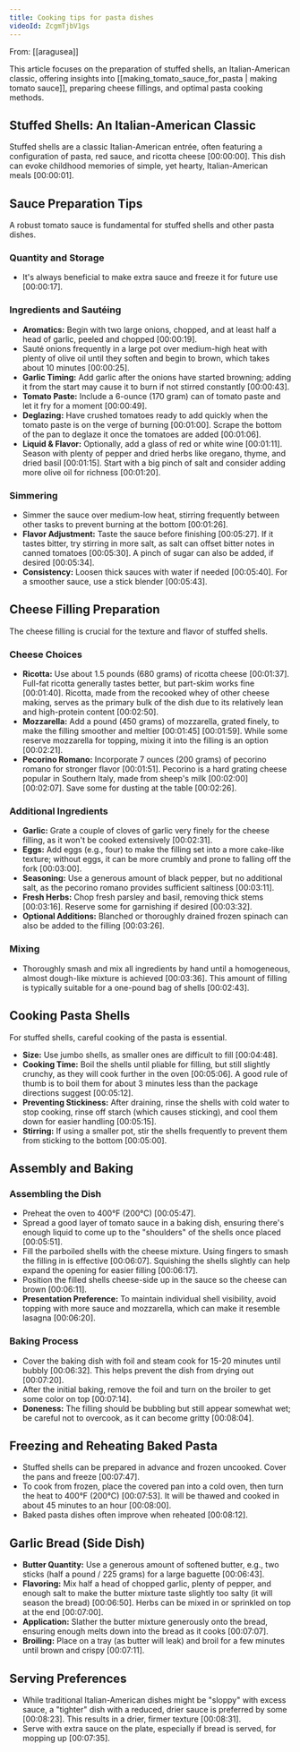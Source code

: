 ```yaml
---
title: Cooking tips for pasta dishes
videoId: ZcgmTjbV1gs
---
```


From: [[aragusea]] <br/> 

This article focuses on the preparation of stuffed shells, an Italian-American classic, offering insights into [[making_tomato_sauce_for_pasta | making tomato sauce]], preparing cheese fillings, and optimal pasta cooking methods.

## Stuffed Shells: An Italian-American Classic

Stuffed shells are a classic Italian-American entrée, often featuring a configuration of pasta, red sauce, and ricotta cheese <a class="yt-timestamp" data-t="00:00:00">[00:00:00]</a>. This dish can evoke childhood memories of simple, yet hearty, Italian-American meals <a class="yt-timestamp" data-t="00:00:01">[00:00:01]</a>.

## Sauce Preparation Tips

A robust tomato sauce is fundamental for stuffed shells and other pasta dishes.

### Quantity and Storage
*   It's always beneficial to make extra sauce and freeze it for future use <a class="yt-timestamp" data-t="00:00:17">[00:00:17]</a>.

### Ingredients and Sautéing
*   **Aromatics:** Begin with two large onions, chopped, and at least half a head of garlic, peeled and chopped <a class="yt-timestamp" data-t="00:00:19">[00:00:19]</a>.
*   Sauté onions frequently in a large pot over medium-high heat with plenty of olive oil until they soften and begin to brown, which takes about 10 minutes <a class="yt-timestamp" data-t="00:00:25">[00:00:25]</a>.
*   **Garlic Timing:** Add garlic after the onions have started browning; adding it from the start may cause it to burn if not stirred constantly <a class="yt-timestamp" data-t="00:00:43">[00:00:43]</a>.
*   **Tomato Paste:** Include a 6-ounce (170 gram) can of tomato paste and let it fry for a moment <a class="yt-timestamp" data-t="00:00:49">[00:00:49]</a>.
*   **Deglazing:** Have crushed tomatoes ready to add quickly when the tomato paste is on the verge of burning <a class="yt-timestamp" data-t="00:01:00">[00:01:00]</a>. Scrape the bottom of the pan to deglaze it once the tomatoes are added <a class="yt-timestamp" data-t="00:01:06">[00:01:06]</a>.
*   **Liquid & Flavor:** Optionally, add a glass of red or white wine <a class="yt-timestamp" data-t="00:01:11">[00:01:11]</a>. Season with plenty of pepper and dried herbs like oregano, thyme, and dried basil <a class="yt-timestamp" data-t="00:01:15">[00:01:15]</a>. Start with a big pinch of salt and consider adding more olive oil for richness <a class="yt-timestamp" data-t="00:01:20">[00:01:20]</a>.

### Simmering
*   Simmer the sauce over medium-low heat, stirring frequently between other tasks to prevent burning at the bottom <a class="yt-timestamp" data-t="00:01:26">[00:01:26]</a>.
*   **Flavor Adjustment:** Taste the sauce before finishing <a class="yt-timestamp" data-t="00:05:27">[00:05:27]</a>. If it tastes bitter, try stirring in more salt, as salt can offset bitter notes in canned tomatoes <a class="yt-timestamp" data-t="00:05:30">[00:05:30]</a>. A pinch of sugar can also be added, if desired <a class="yt-timestamp" data-t="00:05:34">[00:05:34]</a>.
*   **Consistency:** Loosen thick sauces with water if needed <a class="yt-timestamp" data-t="00:05:40">[00:05:40]</a>. For a smoother sauce, use a stick blender <a class="yt-timestamp" data-t="00:05:43">[00:05:43]</a>.

## Cheese Filling Preparation

The cheese filling is crucial for the texture and flavor of stuffed shells.

### Cheese Choices
*   **Ricotta:** Use about 1.5 pounds (680 grams) of ricotta cheese <a class="yt-timestamp" data-t="00:01:37">[00:01:37]</a>. Full-fat ricotta generally tastes better, but part-skim works fine <a class="yt-timestamp" data-t="00:01:40">[00:01:40]</a>. Ricotta, made from the recooked whey of other cheese making, serves as the primary bulk of the dish due to its relatively lean and high-protein content <a class="yt-timestamp" data-t="00:02:50">[00:02:50]</a>.
*   **Mozzarella:** Add a pound (450 grams) of mozzarella, grated finely, to make the filling smoother and meltier <a class="yt-timestamp" data-t="00:01:45">[00:01:45]</a> <a class="yt-timestamp" data-t="00:01:59">[00:01:59]</a>. While some reserve mozzarella for topping, mixing it into the filling is an option <a class="yt-timestamp" data-t="00:02:21">[00:02:21]</a>.
*   **Pecorino Romano:** Incorporate 7 ounces (200 grams) of pecorino romano for stronger flavor <a class="yt-timestamp" data-t="00:01:51">[00:01:51]</a>. Pecorino is a hard grating cheese popular in Southern Italy, made from sheep's milk <a class="yt-timestamp" data-t="00:02:00">[00:02:00]</a> <a class="yt-timestamp" data-t="00:02:07">[00:02:07]</a>. Save some for dusting at the table <a class="yt-timestamp" data-t="00:02:26">[00:02:26]</a>.

### Additional Ingredients
*   **Garlic:** Grate a couple of cloves of garlic very finely for the cheese filling, as it won't be cooked extensively <a class="yt-timestamp" data-t="00:02:31">[00:02:31]</a>.
*   **Eggs:** Add eggs (e.g., four) to make the filling set into a more cake-like texture; without eggs, it can be more crumbly and prone to falling off the fork <a class="yt-timestamp" data-t="00:03:00">[00:03:00]</a>.
*   **Seasoning:** Use a generous amount of black pepper, but no additional salt, as the pecorino romano provides sufficient saltiness <a class="yt-timestamp" data-t="00:03:11">[00:03:11]</a>.
*   **Fresh Herbs:** Chop fresh parsley and basil, removing thick stems <a class="yt-timestamp" data-t="00:03:16">[00:03:16]</a>. Reserve some for garnishing if desired <a class="yt-timestamp" data-t="00:03:32">[00:03:32]</a>.
*   **Optional Additions:** Blanched or thoroughly drained frozen spinach can also be added to the filling <a class="yt-timestamp" data-t="00:03:26">[00:03:26]</a>.

### Mixing
*   Thoroughly smash and mix all ingredients by hand until a homogeneous, almost dough-like mixture is achieved <a class="yt-timestamp" data-t="00:03:36">[00:03:36]</a>. This amount of filling is typically suitable for a one-pound bag of shells <a class="yt-timestamp" data-t="00:02:43">[00:02:43]</a>.

## Cooking Pasta Shells

For stuffed shells, careful cooking of the pasta is essential.

*   **Size:** Use jumbo shells, as smaller ones are difficult to fill <a class="yt-timestamp" data-t="00:04:48">[00:04:48]</a>.
*   **Cooking Time:** Boil the shells until pliable for filling, but still slightly crunchy, as they will cook further in the oven <a class="yt-timestamp" data-t="00:05:06">[00:05:06]</a>. A good rule of thumb is to boil them for about 3 minutes less than the package directions suggest <a class="yt-timestamp" data-t="00:05:12">[00:05:12]</a>.
*   **Preventing Stickiness:** After draining, rinse the shells with cold water to stop cooking, rinse off starch (which causes sticking), and cool them down for easier handling <a class="yt-timestamp" data-t="00:05:15">[00:05:15]</a>.
*   **Stirring:** If using a smaller pot, stir the shells frequently to prevent them from sticking to the bottom <a class="yt-timestamp" data-t="00:05:00">[00:05:00]</a>.

## Assembly and Baking

### Assembling the Dish
*   Preheat the oven to 400°F (200°C) <a class="yt-timestamp" data-t="00:05:47">[00:05:47]</a>.
*   Spread a good layer of tomato sauce in a baking dish, ensuring there's enough liquid to come up to the "shoulders" of the shells once placed <a class="yt-timestamp" data-t="00:05:51">[00:05:51]</a>.
*   Fill the parboiled shells with the cheese mixture. Using fingers to smash the filling in is effective <a class="yt-timestamp" data-t="00:06:07">[00:06:07]</a>. Squishing the shells slightly can help expand the opening for easier filling <a class="yt-timestamp" data-t="00:06:17">[00:06:17]</a>.
*   Position the filled shells cheese-side up in the sauce so the cheese can brown <a class="yt-timestamp" data-t="00:06:11">[00:06:11]</a>.
*   **Presentation Preference:** To maintain individual shell visibility, avoid topping with more sauce and mozzarella, which can make it resemble lasagna <a class="yt-timestamp" data-t="00:06:20">[00:06:20]</a>.

### Baking Process
*   Cover the baking dish with foil and steam cook for 15-20 minutes until bubbly <a class="yt-timestamp" data-t="00:06:32">[00:06:32]</a>. This helps prevent the dish from drying out <a class="yt-timestamp" data-t="00:07:20">[00:07:20]</a>.
*   After the initial baking, remove the foil and turn on the broiler to get some color on top <a class="yt-timestamp" data-t="00:07:14">[00:07:14]</a>.
*   **Doneness:** The filling should be bubbling but still appear somewhat wet; be careful not to overcook, as it can become gritty <a class="yt-timestamp" data-t="00:08:04">[00:08:04]</a>.

## Freezing and Reheating Baked Pasta

*   Stuffed shells can be prepared in advance and frozen uncooked. Cover the pans and freeze <a class="yt-timestamp" data-t="00:07:47">[00:07:47]</a>.
*   To cook from frozen, place the covered pan into a cold oven, then turn the heat to 400°F (200°C) <a class="yt-timestamp" data-t="00:07:53">[00:07:53]</a>. It will be thawed and cooked in about 45 minutes to an hour <a class="yt-timestamp" data-t="00:08:00">[00:08:00]</a>.
*   Baked pasta dishes often improve when reheated <a class="yt-timestamp" data-t="00:08:12">[00:08:12]</a>.

## Garlic Bread (Side Dish)

*   **Butter Quantity:** Use a generous amount of softened butter, e.g., two sticks (half a pound / 225 grams) for a large baguette <a class="yt-timestamp" data-t="00:06:43">[00:06:43]</a>.
*   **Flavoring:** Mix half a head of chopped garlic, plenty of pepper, and enough salt to make the butter mixture taste slightly too salty (it will season the bread) <a class="yt-timestamp" data-t="00:06:50">[00:06:50]</a>. Herbs can be mixed in or sprinkled on top at the end <a class="yt-timestamp" data-t="00:07:00">[00:07:00]</a>.
*   **Application:** Slather the butter mixture generously onto the bread, ensuring enough melts down into the bread as it cooks <a class="yt-timestamp" data-t="00:07:07">[00:07:07]</a>.
*   **Broiling:** Place on a tray (as butter will leak) and broil for a few minutes until brown and crispy <a class="yt-timestamp" data-t="00:07:11">[00:07:11]</a>.

## Serving Preferences

*   While traditional Italian-American dishes might be "sloppy" with excess sauce, a "tighter" dish with a reduced, drier sauce is preferred by some <a class="yt-timestamp" data-t="00:08:23">[00:08:23]</a>. This results in a drier, firmer texture <a class="yt-timestamp" data-t="00:08:31">[00:08:31]</a>.
*   Serve with extra sauce on the plate, especially if bread is served, for mopping up <a class="yt-timestamp" data-t="00:07:35">[00:07:35]</a>.